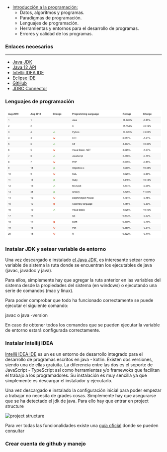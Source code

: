 - [Introducción a la programación:](#tema1)
    - Datos, algoritmos y programas.
    - Paradigmas de programación.
    - Lenguajes de programación.
    - Herramientas y entornos para el desarrollo de programas.
    - Errores y calidad de los programas.

### Enlaces necesarios
***

- <a href="https://www.oracle.com/technetwork/java/javase/downloads/jdk11-downloads-5066655.html" target=»_blank> Java JDK</a>
- <a href="https://docs.oracle.com/en/java/javase/12/docs/api/index.html" target=»_blank> Java 12 API</a>
- <a href="https://www.jetbrains.com/idea/download/" target=»_blank> Intellij IDEA IDE</a>
- <a href="https://www.eclipse.org/downloads/" target=»_blank> Eclipse IDE</a>
- <a href="https://github.com" target=»_blank>GitHub</a>
- <a href="https://dev.mysql.com/downloads/connector/j/5.1.html" target=»_blank>JDBC Connector</a>

### Lenguajes de programación

![lenguajes de programación](./images/lenguajes.png)

### Instalar JDK y setear variable de entorno

Una vez descargado e instalado <a href="https://www.oracle.com/technetwork/java/javase/downloads/jdk11-downloads-5066655.html" target=»_blank> el Java JDK</a>, es interesante setear como variable de sistema la ruta donde se encuentran los ejecutables de java (javac, javadoc y java).

Para ellos, simplemente hay que agregar la ruta anterior en las variables del sistema desde la propiedades del sistema (en windows) o ejecutando una serie de comandos (mac y linux). <a href="https://www.java.com/es/download/help/path.xml" target="_blank"></a>

Para poder comprobar que todo ha funcionado correctamente se puede ejecutar el siguiente comando:

javac o java -version

En caso de obtener todos los comandos que se pueden ejecutar la variable de entorno estará configurada correctamente.

### Instalar Intellij IDEA

<a href="https://www.jetbrains.com/idea/download" target=»_blank> Intellij IDEA IDE</a>
es un es un entorno de desarrollo integrado para el desarrollo de programas escritos en java - kotlin. Existen dos versiones, siendo una de ellas gratuita. La diferencia entre las dos es el soporte de JavaScript - TypeScript así como herramientas y/o framewoks que facilitan el trabajo a los programadores. Su instalación es muy sencilla ya que simplemente es descargar el instalador y ejecutarlo. 

Una vez descargado e instalado la configuración inicial para poder empezar a trabajar no necesita de grades cosas. Simplemente hay que asegurarse que se ha detectado el jdk de java. Para ello hay que entrar en project structure

![project structure](./intellij.png)


Para ver todas las funcionalidades existe una <a href="https://www.jetbrains.com/help/idea/discover-intellij-idea.html" target="_blank">guía oficial</a> donde se pueden consultar


### Crear cuenta de github y manejo
